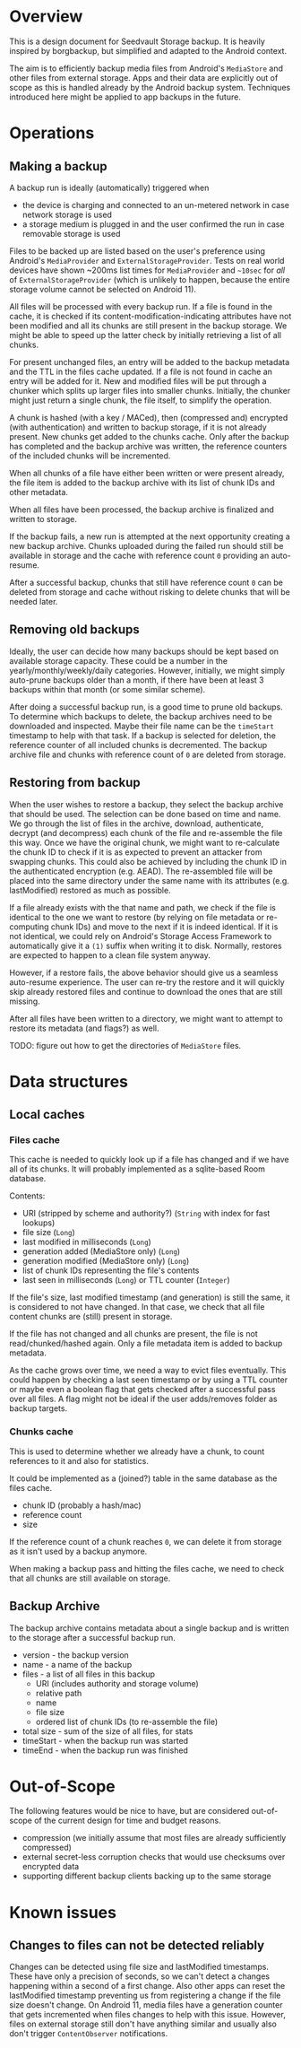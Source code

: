 # Overview

This is a design document for Seedvault Storage backup.
It is heavily inspired by borgbackup, but simplified and adapted to the Android context.

The aim is to efficiently backup media files from Android's `MediaStore`
and other files from external storage.
Apps and their data are explicitly out of scope
as this is handled already by the Android backup system.
Techniques introduced here might be applied to app backups in the future.

# Operations

## Making a backup

A backup run is ideally (automatically) triggered when

* the device is charging and connected to an un-metered network in case network storage is used
* a storage medium is plugged in and the user confirmed the run in case removable storage is used

Files to be backed up are listed based on the user's preference
using Android's `MediaProvider` and `ExternalStorageProvider`.
Tests on real world devices have shown ~200ms list times for `MediaProvider`
and `~10sec` for *all* of `ExternalStorageProvider`
(which is unlikely to happen, because the entire storage volume cannot be selected on Android 11).

All files will be processed with every backup run.
If a file is found in the cache, it is checked
if its content-modification-indicating attributes have not been modified
and all its chunks are still present in the backup storage.
We might be able to speed up the latter check by initially retrieving a list of all chunks.

For present unchanged files, an entry will be added to the backup metadata
and the TTL in the files cache updated.
If a file is not found in cache an entry will be added for it.
New and modified files will be put through a chunker
which splits up larger files into smaller chunks.
Initially, the chunker might just return a single chunk,
the file itself, to simplify the operation.

A chunk is hashed (with a key / MACed),
then (compressed and) encrypted (with authentication) and written to backup storage,
if it is not already present.
New chunks get added to the chunks cache.
Only after the backup has completed and the backup archive was written,
the reference counters of the included chunks will be incremented.

When all chunks of a file have either been written or were present already,
the file item is added to the backup archive with its list of chunk IDs and other metadata.

When all files have been processed, the backup archive is finalized and written to storage.

If the backup fails, a new run is attempted at the next opportunity creating a new backup archive.
Chunks uploaded during the failed run should still be available in storage
and the cache with reference count `0` providing an auto-resume.

After a successful backup, chunks that still have reference count `0`
can be deleted from storage and cache without risking to delete chunks that will be needed later.

## Removing old backups

Ideally, the user can decide how many backups should be kept based on available storage capacity.
These could be a number in the yearly/monthly/weekly/daily categories.
However, initially, we might simply auto-prune backups older than a month,
if there have been at least 3 backups within that month (or some similar scheme).

After doing a successful backup run, is a good time to prune old backups.
To determine which backups to delete, the backup archives need to be downloaded and inspected.
Maybe their file name can be the `timeStart` timestamp to help with that task.
If a backup is selected for deletion, the reference counter of all included chunks is decremented.
The backup archive file and chunks with reference count of `0` are deleted from storage.

## Restoring from backup

When the user wishes to restore a backup, they select the backup archive that should be used.
The selection can be done based on time and name.
We go through the list of files in the archive,
download, authenticate, decrypt (and decompress) each chunk of the file
and re-assemble the file this way.
Once we have the original chunk,
we might want to re-calculate the chunk ID to check if it is as expected
to prevent an attacker from swapping chunks.
This could also be achieved by including the chunk ID in the authenticated encryption (e.g. AEAD).
The re-assembled file will be placed into the same directory under the same name
with its attributes (e.g. lastModified) restored as much as possible.

If a file already exists with the that name and path,
we check if the file is identical to the one we want to restore
(by relying on file metadata or re-computing chunk IDs)
and move to the next if it is indeed identical.
If it is not identical, we could rely on Android's Storage Access Framework
to automatically give it a `(1)` suffix when writing it to disk.
Normally, restores are expected to happen to a clean file system anyway.

However, if a restore fails, the above behavior should give us a seamless auto-resume experience.
The user can re-try the restore and it will quickly skip already restored files
and continue to download the ones that are still missing.

After all files have been written to a directory,
we might want to attempt to restore its metadata (and flags?) as well.

TODO: figure out how to get the directories of `MediaStore` files.

# Data structures

## Local caches

### Files cache

This cache is needed to quickly look up if a file has changed and if we have all of its chunks.
It will probably implemented as a sqlite-based Room database.

Contents:

* URI (stripped by scheme and authority?) (`String` with index for fast lookups)
* file size (`Long`)
* last modified in milliseconds (`Long`)
* generation added (MediaStore only) (`Long`)
* generation modified (MediaStore only) (`Long`)
* list of chunk IDs representing the file's contents
* last seen in milliseconds (`Long`) or TTL counter (`Integer`)

If the file's size, last modified timestamp (and generation) is still the same,
it is considered to not have changed.
In that case, we check that all file content chunks are (still) present in storage.

If the file has not changed and all chunks are present,
the file is not read/chunked/hashed again.
Only a file metadata item is added to backup metadata.

As the cache grows over time, we need a way to evict files eventually.
This could happen by checking a last seen timestamp or by using a TTL counter
or maybe even a boolean flag that gets checked after a successful pass over all files.
A flag might not be ideal if the user adds/removes folder as backup targets.

### Chunks cache

This is used to determine whether we already have a chunk,
to count references to it and also for statistics.

It could be implemented as a (joined?) table in the same database as the files cache.

* chunk ID (probably a hash/mac)
* reference count
* size

If the reference count of a chunk reaches `0`,
we can delete it from storage as it isn't used by a backup anymore.

When making a backup pass and hitting the files cache,
we need to check that all chunks are still available on storage.

## Backup Archive

The backup archive contains metadata about a single backup
and is written to the storage after a successful backup run.

* version - the backup version
* name - a name of the backup
* files - a list of all files in this backup
  * URI (includes authority and storage volume)
  * relative path
  * name
  * file size
  * ordered list of chunk IDs (to re-assemble the file)
* total size - sum of the size of all files, for stats
* timeStart - when the backup run was started
* timeEnd - when the backup run was finished

# Out-of-Scope

The following features would be nice to have,
but are considered out-of-scope of the current design for time and budget reasons.

* compression (we initially assume that most files are already sufficiently compressed)
* external secret-less corruption checks that would use checksums over encrypted data
* supporting different backup clients backing up to the same storage

# Known issues

## Changes to files can not be detected reliably

Changes can be detected using file size and lastModified timestamps.
These have only a precision of seconds,
so we can't detect a changes happening within a second of a first change.
Also other apps can reset the lastModified timestamp
preventing us from registering a change if the file size doesn't change.
On Android 11, media files have a generation counter that gets incremented when files changes
to help with this issue.
However, files on external storage still don't have anything similar
and usually also don't trigger `ContentObserver` notifications.
